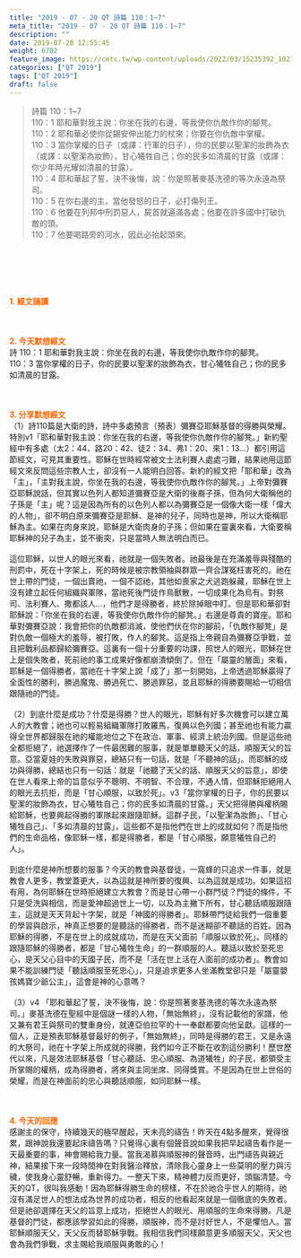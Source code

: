 ```yaml
---
title: "2019 - 07 - 20 QT 詩篇 110：1~7"
meta_title: "2019 - 07 - 20 QT 詩篇 110：1~7"
description: ""
date: 2019-07-20 12:55:45
weight: 6702
feature_image: https://cmtc.tw/wp-content/uploads/2022/03/15235392_10211799862337740_180693556567566654_o-1.webp
categories: ["QT 2019"]
tags: ["QT 2019"]
draft: false
---
```


<blockquote>詩篇 110：1~7<br />
110：1 耶和華對我主說：你坐在我的右邊，等我使你仇敵作你的腳凳。<br />
110：2 耶和華必使你從錫安伸出能力的杖來；你要在你仇敵中掌權。<br />
110：3 當你掌權的日子（或譯：行軍的日子），你的民要以聖潔的妝飾為衣（或譯：以聖潔為妝飾），甘心犧牲自己；你的民多如清晨的甘露（或譯：你少年時光耀如清晨的甘露）。<br />
110：4 耶和華起了誓，決不後悔，說：你是照著麥基洗德的等次永遠為祭司。<br />
110：5 在你右邊的主，當他發怒的日子，必打傷列王。<br />
110：6 他要在列邦中刑罰惡人，屍首就遍滿各處；他要在許多國中打破仇敵的頭。<br />
110：7 他要喝路旁的河水，因此必抬起頭來。</blockquote><br />
&nbsp;<br />
<br />
&nbsp;<br />
<br />
<span style="color: #ff6600;"><strong>1. </strong><strong>經文誦讀</strong></span><br />
<br />
<span style="color: #ff6600;"><strong> </strong></span><br />
<br />
<span style="color: #ff6600;"><strong>2. 今天默想</strong><strong>經文<br />
</strong></span>詩 110：1 耶和華對我主說：你坐在我的右邊，等我使你仇敵作你的腳凳。<br />
110：3 當你掌權的日子，你的民要以聖潔的妝飾為衣，甘心犧牲自己；你的民多如清晨的甘露。<br />
<br />
&nbsp;<br />
<br />
<span style="color: #ff6600;"><strong>3. 分享默想經文<br />
</strong></span>（1）詩110篇是大衛的詩，詩中多處預言（預表）彌賽亞耶穌基督的得勝與榮耀。特別v1「耶和華對我主說：你坐在我的右邊，等我使你仇敵作你的腳凳。」新約聖經中有多處（太2：44、路20：42、徒2：34、弗1：20、來1：13…）都引用這節經文，可見其重要性。耶穌在世時經常被文士法利賽人處處刁難，結果祂用這節經文來反問這些宗教人士，卻沒有一人能明白回答。新約的經文把「耶和華」改為「主」，「主對我主說，你坐在我的右邊，等我使你仇敵作你的腳凳。」上帝對彌賽亞耶穌說話，但其實以色列人都知道彌賽亞是大衛的後裔子孫，但為何大衛稱他的子孫是「主」呢？這是因為所有的以色列人都以為彌賽亞是一個像大衛一樣「偉大的人物」，卻不明白原來彌賽亞是耶穌、是神的兒子，同時也是神，所以大衛稱耶穌為主。如果在肉身來說，耶穌是大衛肉身的子孫；但如果在靈裏來看，大衛要稱耶穌神的兒子為主，並不衝突，只是當時人無法明白而已。<br />
<br />
這位耶穌，以世人的眼光來看，祂就是一個失敗者。祂最後是在充滿羞辱與殘酷的刑罰中，死在十字架上，死的時候是被宗教領袖與群眾一齊合謀冤枉害死的。祂在世上帶的門徒，一個出賣祂，一個不認祂，其他如喪家之犬逃跑躲藏，耶穌在世上沒有建立起任何組織與軍隊，當祂死後門徒作鳥獸散，一切成果化為烏有。對祭司、法利賽人、撒都該人…，他們才是得勝者，終於除掉眼中盯。但是耶和華卻對耶穌說：「你坐在我的右邊，等我使你仇敵作你的腳凳。」右邊是尊貴的寶座。耶和華對彌賽亞說：我會把你的仇敵都消滅，使他們伏在你的腳前，「仇敵作腳凳」是對仇敵一個極大的羞辱，被打敗，作人的腳凳。這是指上帝親自為彌賽亞爭戰，並且把戰利品都歸給彌賽亞。這裏有一個十分重要的功課，照世人的眼光，耶穌在世上是個失敗者，死前祂的事工成果好像都崩潰傾倒了。但在「屬靈的層面」來看，耶穌是一個得勝者，當祂在十字架上說「成了」那一刻開始，上帝透過耶穌贏得了全面性的勝利，勝過魔鬼、勝過死亡、勝過罪惡，並且耶穌的得勝要賜給一切相信跟隨祂的門徒。<br />
<br />
（2）到底什麼是成功？什麼是得勝？世人的眼光，耶穌有好多次機會可以建立萬人的大教會；祂也可以輕易組織軍隊打敗羅馬，復興以色列國；甚至祂也有能力贏得全世界都歸服在祂的權能地位之下在政治、軍事、經濟上統治列國。但是這些祂全都拒絕了，祂選擇作了一件最困難的服事，就是單單聽天父的話，順服天父的旨意。亞當夏娃的失敗與罪惡，總結只有一句話，就是「不聽神的話」。而耶穌的成功與得勝，總結也只有一句話：就是「祂聽了天父的話、順服天父的旨意」，即使在世人看來上帝的旨意似乎不聰明、不明智、不合理，不通人情，但耶穌拒絕用人的眼光去抗拒，而是「甘心順服，以致於死」。v3「當你掌權的日子，你的民要以聖潔的妝飾為衣，甘心犧牲自己；你的民多如清晨的甘露。」天父把得勝與權柄賜給耶穌，也要興起得勝的軍隊起來跟隨耶穌。這群子民，「以聖潔為妝飾」、「甘心犧牲自己」、「多如清晨的甘露」，這些都不是指他們在世上的成就如何？而是指他們的生命品格，像耶穌一樣，都是得勝者，都是「甘心順服，願意犧牲自己的人」。<br />
<br />
到底什麼是神所想要的服事？今天的教會與基督徒，一窩蜂的只追求一件事，就是教會人更多，教堂蓋更大，以為這就是神所要的復興、以為這就是成功。如果這招有用，為何耶穌在世時拒絕建立大教會？而是甘心帶一小群門徒？門徒的條件，不只是受洗與相信，而是愛神超過世上一切，以及為主撇下所有，甘心聽話順服跟隨主，這就是天天背起十字架，就是「神國的得勝者」。耶穌帶門徒給我們一個重要的學習與啟示，神真正想要的是聽話的得勝者，而不是迷糊卻不聽話的百姓。因為耶穌的得勝，不是在世上的成就成功，而是在天父面前「順服以致於死」。同樣的跟隨耶穌的得勝者，都是「甘心犧牲生命」的一群順服的人。聽話以致於至死忠心，是天父心目中的天國子民，而不是「活在世上活在人面前的成功者」。教會如果不能訓練門徒「聽話順服至死忠心」，只是追求更多人坐滿教堂卻只是「屬靈嬰孩媽寶少爺公主」，這會是神的心意嗎？<br />
<br />
（3）v4 「耶和華起了誓，決不後悔，說：你是照著麥基洗德的等次永遠為祭司。」麥基洗德在聖經中是個謎一樣的人物，「無始無終」，沒有記載他的家譜，他又兼有君王與祭司的雙重身份，就連亞伯拉罕的十一奉獻都要向他呈獻。這樣的一個人，正是預表耶穌基督最好的例子，「無始無終」，同時是得勝的君王，又是永遠的大祭司，祂在十字架上所成就的得勝，我們如今正不斷在收割這份勝利！歷世歷代以來，凡是效法耶穌基督「甘心聽話、忠心順服、為道犧牲」的子民，都領受主所掌賜的權柄，成為得勝者，將來與主同坐席、同得獎賞。不是因為在世上世俗的榮耀，而是在神面前的忠心與聽話順服，如同耶穌一樣。<br />
<br />
&nbsp;<br />
<br />
<span style="color: #ff6600;"><strong>4. 今天的回應<br />
</strong></span>感謝主的保守，持續幾天的極早醒起，天未亮的禱告！昨天在4點多醒來，覺得很累，跟神說我還要起床禱告嗎？只覺得心裏有個聲音說如果我把早起禱告看作是一天最重要的事，神會賜給我力量。當我渴慕與順服神的聲音時，出門禱告與親近神，結果接下來一段時間神在對我醫治釋放，清除我心靈身上一些莫明的壓力與污穢，使我身心靈舒暢，重新得力。一整天下來，精神體力反而更好，頭腦清楚。今天的QT，很叫我感動！因為耶穌得勝生命的榜樣，不在於祂合乎世人的期待，祂沒有滿足世人的想法成為世界的成功者，相反的他看起來就是一個徹底的失敗者。但是祂卻選擇在天父的旨意上成功，拒絕世人的眼光、用順服的生命來得勝。凡是基督的門徒，都應該學習如此的得勝，順服神，而不是討好世人，不是懼怕人。當耶穌順服天父，天父反而替耶穌爭戰。我相信我們同樣願意更多順服天父，天父也會為我們爭戰，求主賜給我順服與勇敢的心！<br />
<br />
&nbsp;
        
